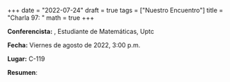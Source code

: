 +++
date  = "2022-07-24"
draft = true
tags  = ["Nuestro Encuentro"]
title = "Charla 97: "
math  = true
+++

**Conferencista:** , Estudiante de Matemáticas, Uptc

**Fecha:** Viernes  de agosto de 2022, 3:00 p.m.

**Lugar:** C-119 

**Resumen**: 
